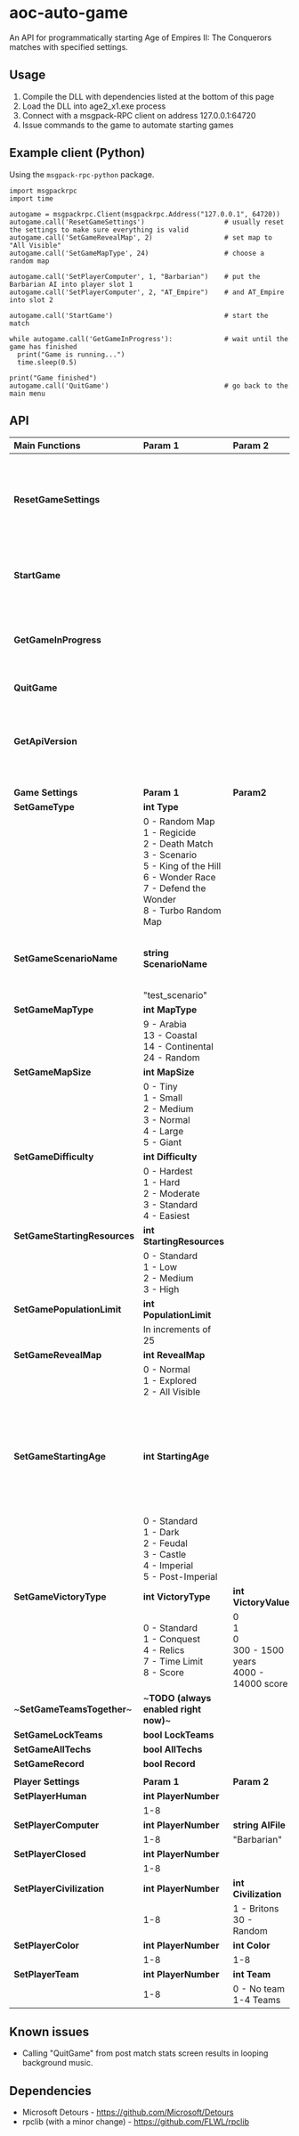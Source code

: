 # aoc-auto-game
An API for programmatically starting Age of Empires II: The Conquerors matches with specified settings.

## Usage
1. Compile the DLL with dependencies listed at the bottom of this page
2. Load the DLL into age2_x1.exe process
3. Connect with a msgpack-RPC client on address 127.0.0.1:64720
4. Issue commands to the game to automate starting games

## Example client (Python)
Using the ```msgpack-rpc-python``` package.
```
import msgpackrpc
import time

autogame = msgpackrpc.Client(msgpackrpc.Address("127.0.0.1", 64720))
autogame.call('ResetGameSettings')                    # usually reset the settings to make sure everything is valid
autogame.call('SetGameRevealMap', 2)                  # set map to "All Visible"
autogame.call('SetGameMapType', 24)                   # choose a random map

autogame.call('SetPlayerComputer', 1, "Barbarian")    # put the Barbarian AI into player slot 1
autogame.call('SetPlayerComputer', 2, "AT_Empire")    # and AT_Empire into slot 2

autogame.call('StartGame')                            # start the match

while autogame.call('GetGameInProgress'):             # wait until the game has finished
  print("Game is running...")
  time.sleep(0.5)

print("Game finished")
autogame.call('QuitGame')                             # go back to the main menu
```

## API
|  **Main Functions** | **Param 1** | **Param 2** | **Description** |
| :--- | :--- | :--- | :--- |
|  **ResetGameSettings** |  |  | Reset all game settings and players to their valid default state. |
|  **StartGame** |  |  | Start the game with previously specified settings. |
|  **GetGameInProgress** |  |  | Whether a game is ongoing. Returns a boolean value. |
|  **QuitGame** |  |  | Exits the match. |
|  **GetApiVersion** |  |  | Returns a string with the aoc-auto-game API version, for example "1.1" |
|   |  |  |  |
|  **Game Settings** | **Param 1** | **Param2** | **Description** |
|  **SetGameType** | **int Type** |  |  |
|   | 0 - Random Map<br/>1 - Regicide<br/>2 - Death Match<br/>3 - Scenario<br/>5 - King of the Hill<br/>6 - Wonder Race<br/>7 - Defend the Wonder<br/>8 - Turbo Random Map |  |  |
|  **SetGameScenarioName** | **string ScenarioName** |  | Scenario map name. Only used if GameType is set to 3. |
|   | "test_scenario" |  |  |
|  **SetGameMapType** | **int MapType** |  |  |
|   | 9 - Arabia<br/>13 - Coastal<br/>14 - Continental<br/>24 - Random |  |  |
|  **SetGameMapSize** | **int MapSize** |  |  |
|   | 0 - Tiny<br/>1 - Small<br/>2 - Medium<br/>3 - Normal<br/>4 - Large<br/>5 - Giant |  |  |
|  **SetGameDifficulty** | **int Difficulty** |  |  |
|   | 0 - Hardest<br/>1 - Hard<br/>2 - Moderate<br/>3 - Standard<br/>4 - Easiest |  |  |
|  **SetGameStartingResources** | **int StartingResources** |  |  |
|   | 0 - Standard<br/>1 - Low<br/>2 - Medium<br/>3 - High |  |  |
|  **SetGamePopulationLimit** | **int PopulationLimit** |  |  |
|   | In increments of 25 |  |  |
|  **SetGameRevealMap** | **int RevealMap** |  |  |
|   | 0 - Normal<br/>1 - Explored<br/>2 - All Visible |  |  |
|  **SetGameStartingAge** | **int StartingAge** |  | UserPatch 1.5 implements some new options in this category, not certain of those IDs. |
|   | 0 - Standard<br/>1 - Dark<br/>2 - Feudal<br/>3 - Castle<br/>4 - Imperial<br/>5 - Post-Imperial |  |  |
|  **SetGameVictoryType** | **int VictoryType** | **int VictoryValue** |  |
|   | 0 - Standard<br/>1 - Conquest<br/>4 - Relics<br/>7 - Time Limit<br/>8 - Score | 0<br/>1<br/>0<br/>300 - 1500 years<br/>4000 - 14000 score |  |
|  ~**SetGameTeamsTogether**~ | ~**TODO (always enabled right now)**~ |  |  |
|  **SetGameLockTeams** | **bool LockTeams** |  |  |
|  **SetGameAllTechs** | **bool AllTechs** |  |  |
|  **SetGameRecord** | **bool Record** |  |  |
|   |  |  |  |
|  **Player Settings** | **Param 1** | **Param 2** | **Description** |
|  **SetPlayerHuman** | **int PlayerNumber** |  |  |
|   | 1-8 |  |  |
|  **SetPlayerComputer** | **int PlayerNumber** | **string AIFile** |  |
|   | 1-8 | "Barbarian" |  |
|  **SetPlayerClosed** | **int PlayerNumber** |  |  |
|   | 1-8 |  |  |
|  **SetPlayerCivilization** | **int PlayerNumber** | **int Civilization** |  |
|   | 1-8 | 1 - Britons<br/>30 - Random |  |
|  **SetPlayerColor** | **int PlayerNumber** | **int Color** |  |
|   | 1-8 | 1-8 |  |
|  **SetPlayerTeam** | **int PlayerNumber** | **int Team** |  |
|   | 1-8 | 0 - No team<br/>1-4 Teams |  |

## Known issues
* Calling "QuitGame" from post match stats screen results in looping background music.

## Dependencies
* Microsoft Detours - https://github.com/Microsoft/Detours
* rpclib (with a minor change) - https://github.com/FLWL/rpclib

